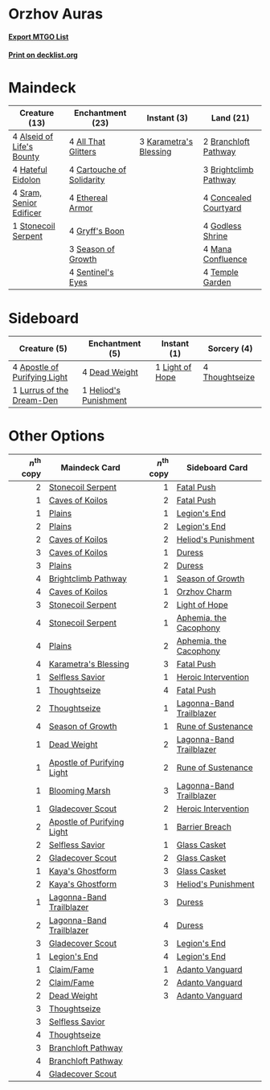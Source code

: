 # Orzhov Auras

#### [Export MTGO List](../collection/Orzhov%20Auras/Orzhov%20Auras.txt)
#### [Print on decklist.org](http://decklist.org/?deckmain=4%09All%20That%20Glitters%0A4%09Alseid%20of%20Life's%20Bounty%0A2%09Branchloft%20Pathway%0A3%09Brightclimb%20Pathway%0A4%09Cartouche%20of%20Solidarity%0A4%09Concealed%20Courtyard%0A4%09Ethereal%20Armor%0A4%09Godless%20Shrine%0A4%09Gryff's%20Boon%0A4%09Hateful%20Eidolon%0A3%09Karametra's%20Blessing%0A4%09Mana%20Confluence%0A3%09Season%20of%20Growth%0A4%09Sentinel's%20Eyes%0A4%09Sram,%20Senior%20Edificer%0A1%09Stonecoil%20Serpent%0A4%09Temple%20Garden&deckside=4%09Apostle%20of%20Purifying%20Light%0A4%09Dead%20Weight%0A1%09Heliod's%20Punishment%0A1%09Light%20of%20Hope%0A1%09Lurrus%20of%20the%20Dream-Den%0A4%09Thoughtseize)
# Maindeck

|                                           Creature (13)                                            |                                          Enchantment (23)                                          |                                           Instant (3)                                           |                                           Land (21)                                            |
|----------------------------------------------------------------------------------------------------|----------------------------------------------------------------------------------------------------|-------------------------------------------------------------------------------------------------|------------------------------------------------------------------------------------------------|
|4 [Alseid of Life's Bounty](http://gatherer.wizards.com/Pages/Card/Details.aspx?multiverseid=476252)|4 [All That Glitters](http://gatherer.wizards.com/Pages/Card/Details.aspx?multiverseid=472964)      |3 [Karametra's Blessing](http://gatherer.wizards.com/Pages/Card/Details.aspx?multiverseid=476277)|2 [Branchloft Pathway](http://gatherer.wizards.com/Pages/Card/Details.aspx?multiverseid=491909) |
|4 [Hateful Eidolon](http://gatherer.wizards.com/Pages/Card/Details.aspx?multiverseid=476352)        |4 [Cartouche of Solidarity](http://gatherer.wizards.com/Pages/Card/Details.aspx?multiverseid=426709)|                                                                                                 |3 [Brightclimb Pathway](http://gatherer.wizards.com/Pages/Card/Details.aspx?multiverseid=491911)|
|4 [Sram, Senior Edificer](http://gatherer.wizards.com/Pages/Card/Details.aspx?multiverseid=423690)  |4 [Ethereal Armor](http://gatherer.wizards.com/Pages/Card/Details.aspx?multiverseid=265414)         |                                                                                                 |4 [Concealed Courtyard](http://gatherer.wizards.com/Pages/Card/Details.aspx?multiverseid=417818)|
|1 [Stonecoil Serpent](http://gatherer.wizards.com/Pages/Card/Details.aspx?multiverseid=473197)      |4 [Gryff's Boon](http://gatherer.wizards.com/Pages/Card/Details.aspx?multiverseid=409758)           |                                                                                                 |4 [Godless Shrine](http://gatherer.wizards.com/Pages/Card/Details.aspx?multiverseid=405099)     |
|                                                                                                    |3 [Season of Growth](http://gatherer.wizards.com/Pages/Card/Details.aspx?multiverseid=466945)       |                                                                                                 |4 [Mana Confluence](http://gatherer.wizards.com/Pages/Card/Details.aspx?multiverseid=409573)    |
|                                                                                                    |4 [Sentinel's Eyes](http://gatherer.wizards.com/Pages/Card/Details.aspx?multiverseid=476287)        |                                                                                                 |4 [Temple Garden](http://gatherer.wizards.com/Pages/Card/Details.aspx?multiverseid=405112)      |


# Sideboard

|                                             Creature (5)                                              |                                        Enchantment (5)                                         |                                       Instant (1)                                        |                                       Sorcery (4)                                       |
|-------------------------------------------------------------------------------------------------------|------------------------------------------------------------------------------------------------|------------------------------------------------------------------------------------------|-----------------------------------------------------------------------------------------|
|4 [Apostle of Purifying Light](http://gatherer.wizards.com/Pages/Card/Details.aspx?multiverseid=466760)|4 [Dead Weight](http://gatherer.wizards.com/Pages/Card/Details.aspx?multiverseid=452817)        |1 [Light of Hope](http://gatherer.wizards.com/Pages/Card/Details.aspx?multiverseid=479540)|4 [Thoughtseize](http://gatherer.wizards.com/Pages/Card/Details.aspx?multiverseid=438676)|
|1 [Lurrus of the Dream-Den](http://gatherer.wizards.com/Pages/Card/Details.aspx?multiverseid=479746)   |1 [Heliod's Punishment](http://gatherer.wizards.com/Pages/Card/Details.aspx?multiverseid=476272)|                                                                                          |                                                                                         |


# Other Options

|*n*<sup>th</sup> copy|                                            Maindeck Card                                            |*n*<sup>th</sup> copy|                                          Sideboard Card                                           |
|--------------------:|-----------------------------------------------------------------------------------------------------|--------------------:|---------------------------------------------------------------------------------------------------|
|                    2|[Stonecoil Serpent](http://gatherer.wizards.com/Pages/Card/Details.aspx?multiverseid=473197)         |                    1|[Fatal Push](http://gatherer.wizards.com/Pages/Card/Details.aspx?multiverseid=423724)              |
|                    1|[Caves of Koilos](http://gatherer.wizards.com/Pages/Card/Details.aspx?multiverseid=129497)           |                    2|[Fatal Push](http://gatherer.wizards.com/Pages/Card/Details.aspx?multiverseid=423724)              |
|                    1|[Plains](http://gatherer.wizards.com/Pages/Card/Details.aspx?multiverseid=439856)                    |                    1|[Legion's End](http://gatherer.wizards.com/Pages/Card/Details.aspx?multiverseid=466860)            |
|                    2|[Plains](http://gatherer.wizards.com/Pages/Card/Details.aspx?multiverseid=439856)                    |                    2|[Legion's End](http://gatherer.wizards.com/Pages/Card/Details.aspx?multiverseid=466860)            |
|                    2|[Caves of Koilos](http://gatherer.wizards.com/Pages/Card/Details.aspx?multiverseid=129497)           |                    2|[Heliod's Punishment](http://gatherer.wizards.com/Pages/Card/Details.aspx?multiverseid=476272)     |
|                    3|[Caves of Koilos](http://gatherer.wizards.com/Pages/Card/Details.aspx?multiverseid=129497)           |                    1|[Duress](http://gatherer.wizards.com/Pages/Card/Details.aspx?multiverseid=14557)                   |
|                    3|[Plains](http://gatherer.wizards.com/Pages/Card/Details.aspx?multiverseid=439856)                    |                    2|[Duress](http://gatherer.wizards.com/Pages/Card/Details.aspx?multiverseid=14557)                   |
|                    4|[Brightclimb Pathway](http://gatherer.wizards.com/Pages/Card/Details.aspx?multiverseid=491911)       |                    1|[Season of Growth](http://gatherer.wizards.com/Pages/Card/Details.aspx?multiverseid=466945)        |
|                    4|[Caves of Koilos](http://gatherer.wizards.com/Pages/Card/Details.aspx?multiverseid=129497)           |                    1|[Orzhov Charm](http://gatherer.wizards.com/Pages/Card/Details.aspx?multiverseid=460468)            |
|                    3|[Stonecoil Serpent](http://gatherer.wizards.com/Pages/Card/Details.aspx?multiverseid=473197)         |                    2|[Light of Hope](http://gatherer.wizards.com/Pages/Card/Details.aspx?multiverseid=479540)           |
|                    4|[Stonecoil Serpent](http://gatherer.wizards.com/Pages/Card/Details.aspx?multiverseid=473197)         |                    1|[Aphemia, the Cacophony](http://gatherer.wizards.com/Pages/Card/Details.aspx?multiverseid=476335)  |
|                    4|[Plains](http://gatherer.wizards.com/Pages/Card/Details.aspx?multiverseid=439856)                    |                    2|[Aphemia, the Cacophony](http://gatherer.wizards.com/Pages/Card/Details.aspx?multiverseid=476335)  |
|                    4|[Karametra's Blessing](http://gatherer.wizards.com/Pages/Card/Details.aspx?multiverseid=476277)      |                    3|[Fatal Push](http://gatherer.wizards.com/Pages/Card/Details.aspx?multiverseid=423724)              |
|                    1|[Selfless Savior](http://gatherer.wizards.com/Pages/Card/Details.aspx?multiverseid=485359)           |                    1|[Heroic Intervention](http://gatherer.wizards.com/Pages/Card/Details.aspx?multiverseid=423776)     |
|                    1|[Thoughtseize](http://gatherer.wizards.com/Pages/Card/Details.aspx?multiverseid=438676)              |                    4|[Fatal Push](http://gatherer.wizards.com/Pages/Card/Details.aspx?multiverseid=423724)              |
|                    2|[Thoughtseize](http://gatherer.wizards.com/Pages/Card/Details.aspx?multiverseid=438676)              |                    1|[Lagonna-Band Trailblazer](http://gatherer.wizards.com/Pages/Card/Details.aspx?multiverseid=380448)|
|                    4|[Season of Growth](http://gatherer.wizards.com/Pages/Card/Details.aspx?multiverseid=466945)          |                    1|[Rune of Sustenance](http://gatherer.wizards.com/Pages/Card/Details.aspx?multiverseid=503631)      |
|                    1|[Dead Weight](http://gatherer.wizards.com/Pages/Card/Details.aspx?multiverseid=452817)               |                    2|[Lagonna-Band Trailblazer](http://gatherer.wizards.com/Pages/Card/Details.aspx?multiverseid=380448)|
|                    1|[Apostle of Purifying Light](http://gatherer.wizards.com/Pages/Card/Details.aspx?multiverseid=466760)|                    2|[Rune of Sustenance](http://gatherer.wizards.com/Pages/Card/Details.aspx?multiverseid=503631)      |
|                    1|[Blooming Marsh](http://gatherer.wizards.com/Pages/Card/Details.aspx?multiverseid=417816)            |                    3|[Lagonna-Band Trailblazer](http://gatherer.wizards.com/Pages/Card/Details.aspx?multiverseid=380448)|
|                    1|[Gladecover Scout](http://gatherer.wizards.com/Pages/Card/Details.aspx?multiverseid=220082)          |                    2|[Heroic Intervention](http://gatherer.wizards.com/Pages/Card/Details.aspx?multiverseid=423776)     |
|                    2|[Apostle of Purifying Light](http://gatherer.wizards.com/Pages/Card/Details.aspx?multiverseid=466760)|                    1|[Barrier Breach](http://gatherer.wizards.com/Pages/Card/Details.aspx?multiverseid=479665)          |
|                    2|[Selfless Savior](http://gatherer.wizards.com/Pages/Card/Details.aspx?multiverseid=485359)           |                    1|[Glass Casket](http://gatherer.wizards.com/Pages/Card/Details.aspx?multiverseid=472977)            |
|                    2|[Gladecover Scout](http://gatherer.wizards.com/Pages/Card/Details.aspx?multiverseid=220082)          |                    2|[Glass Casket](http://gatherer.wizards.com/Pages/Card/Details.aspx?multiverseid=472977)            |
|                    1|[Kaya's Ghostform](http://gatherer.wizards.com/Pages/Card/Details.aspx?multiverseid=461021)          |                    3|[Glass Casket](http://gatherer.wizards.com/Pages/Card/Details.aspx?multiverseid=472977)            |
|                    2|[Kaya's Ghostform](http://gatherer.wizards.com/Pages/Card/Details.aspx?multiverseid=461021)          |                    3|[Heliod's Punishment](http://gatherer.wizards.com/Pages/Card/Details.aspx?multiverseid=476272)     |
|                    1|[Lagonna-Band Trailblazer](http://gatherer.wizards.com/Pages/Card/Details.aspx?multiverseid=380448)  |                    3|[Duress](http://gatherer.wizards.com/Pages/Card/Details.aspx?multiverseid=14557)                   |
|                    2|[Lagonna-Band Trailblazer](http://gatherer.wizards.com/Pages/Card/Details.aspx?multiverseid=380448)  |                    4|[Duress](http://gatherer.wizards.com/Pages/Card/Details.aspx?multiverseid=14557)                   |
|                    3|[Gladecover Scout](http://gatherer.wizards.com/Pages/Card/Details.aspx?multiverseid=220082)          |                    3|[Legion's End](http://gatherer.wizards.com/Pages/Card/Details.aspx?multiverseid=466860)            |
|                    1|[Legion's End](http://gatherer.wizards.com/Pages/Card/Details.aspx?multiverseid=466860)              |                    4|[Legion's End](http://gatherer.wizards.com/Pages/Card/Details.aspx?multiverseid=466860)            |
|                    1|[Claim/Fame](http://gatherer.wizards.com/Pages/Card/Details.aspx?multiverseid=430839)                |                    1|[Adanto Vanguard](http://gatherer.wizards.com/Pages/Card/Details.aspx?multiverseid=435152)         |
|                    2|[Claim/Fame](http://gatherer.wizards.com/Pages/Card/Details.aspx?multiverseid=430839)                |                    2|[Adanto Vanguard](http://gatherer.wizards.com/Pages/Card/Details.aspx?multiverseid=435152)         |
|                    2|[Dead Weight](http://gatherer.wizards.com/Pages/Card/Details.aspx?multiverseid=452817)               |                    3|[Adanto Vanguard](http://gatherer.wizards.com/Pages/Card/Details.aspx?multiverseid=435152)         |
|                    3|[Thoughtseize](http://gatherer.wizards.com/Pages/Card/Details.aspx?multiverseid=438676)              |                     |                                                                                                   |
|                    3|[Selfless Savior](http://gatherer.wizards.com/Pages/Card/Details.aspx?multiverseid=485359)           |                     |                                                                                                   |
|                    4|[Thoughtseize](http://gatherer.wizards.com/Pages/Card/Details.aspx?multiverseid=438676)              |                     |                                                                                                   |
|                    3|[Branchloft Pathway](http://gatherer.wizards.com/Pages/Card/Details.aspx?multiverseid=491909)        |                     |                                                                                                   |
|                    4|[Branchloft Pathway](http://gatherer.wizards.com/Pages/Card/Details.aspx?multiverseid=491909)        |                     |                                                                                                   |
|                    4|[Gladecover Scout](http://gatherer.wizards.com/Pages/Card/Details.aspx?multiverseid=220082)          |                     |                                                                                                   |


